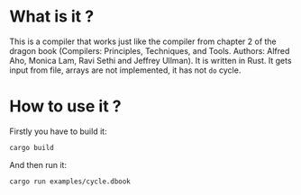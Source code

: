 # What is it ?

This is a compiler that works just like the compiler from chapter 2 of the dragon book (Compilers: Principles, Techniques,
and Tools. Authors: Alfred Aho, Monica Lam, Ravi Sethi and Jeffrey Ullman). It is written in Rust.
It gets input from file, arrays are not implemented, it has not `do` cycle.

# How to use it ?
Firstly you have to build it:

```bash
cargo build
```

And then run it:
```bash
cargo run examples/cycle.dbook
```

